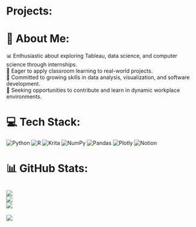 # Projects:

# 💫 About Me:
📊 Enthusiastic about exploring Tableau, data science, and computer science through internships.<br>🌱 Eager to apply classroom learning to real-world projects.<br>🧠 Committed to growing skills in data analysis, visualization, and software development.<br>💼 Seeking opportunities to contribute and learn in dynamic workplace environments.


# 💻 Tech Stack:
![Python](https://img.shields.io/badge/python-3670A0?style=for-the-badge&logo=python&logoColor=ffdd54) ![R](https://img.shields.io/badge/r-%23276DC3.svg?style=for-the-badge&logo=r&logoColor=white) ![Krita](https://img.shields.io/badge/Krita-203759?style=for-the-badge&logo=krita&logoColor=EEF37B) ![NumPy](https://img.shields.io/badge/numpy-%23013243.svg?style=for-the-badge&logo=numpy&logoColor=white) ![Pandas](https://img.shields.io/badge/pandas-%23150458.svg?style=for-the-badge&logo=pandas&logoColor=white) ![Plotly](https://img.shields.io/badge/Plotly-%233F4F75.svg?style=for-the-badge&logo=plotly&logoColor=white) ![Notion](https://img.shields.io/badge/Notion-%23000000.svg?style=for-the-badge&logo=notion&logoColor=white)
# 📊 GitHub Stats:
![](https://github-readme-stats.vercel.app/api?username=NightstarReaper&theme=dark&hide_border=false&include_all_commits=false&count_private=false)<br/>
![](https://github-readme-streak-stats.herokuapp.com/?user=NightstarReaper&theme=dark&hide_border=false)<br/>
![](https://github-readme-stats.vercel.app/api/top-langs/?username=NightstarReaper&theme=dark&hide_border=false&include_all_commits=false&count_private=false&layout=compact)
---
[![](https://visitcount.itsvg.in/api?id=NightstarReaper&icon=0&color=0)](https://visitcount.itsvg.in)

<!-- Proudly created with GPRM ( https://gprm.itsvg.in ) -->

